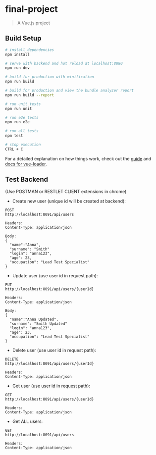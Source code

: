 # final-project

> A Vue.js project

## Build Setup

``` bash
# install dependencies
npm install

# serve with backend and hot reload at localhost:8080
npm run dev

# build for production with minification
npm run build

# build for production and view the bundle analyzer report
npm run build --report

# run unit tests
npm run unit

# run e2e tests
npm run e2e

# run all tests
npm test

# stop execution
CTRL + C
```

For a detailed explanation on how things work, check out the [guide](http://vuejs-templates.github.io/webpack/) and [docs for vue-loader](http://vuejs.github.io/vue-loader).

## Test Backend
(Use POSTMAN or RESTLET CLIENT extensions in chrome)

* Create new user (unique id will be created at backend):

```
POST
http://localhost:8091/api/users

Headers:
Content-Type: application/json

Body:
{
  "name":"Anna",
  "surname": "Smith"
  "login": "anna123",
  "age": 23,
  "occupation": "Lead Test Specialist"
}
```

* Update user (use user id in request path):

```
PUT
http://localhost:8091/api/users/{userId}

Headers:
Content-Type: application/json

Body:
{
  "name":"Anna Updated",
  "surname": "Smith Updated"
  "login": "anna123",
  "age": 23,
  "occupation": "Lead Test Specialist"
}
```

* Delete user (use user id in request path):

```
DELETE
http://localhost:8091/api/users/{userId}

Headers:
Content-Type: application/json
```

* Get user (use user id in request path):

```
GET
http://localhost:8091/api/users/{userId}

Headers:
Content-Type: application/json
```

* Get ALL users:

```
GET
http://localhost:8091/api/users

Headers:
Content-Type: application/json
```
